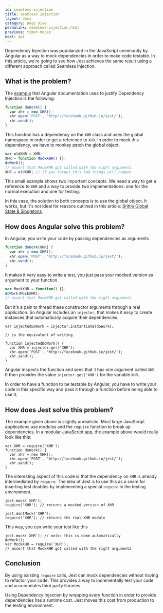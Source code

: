 ```yaml
---
id: seamless-injection
title: Seamless Injection
layout: docs
category: Deep Dive
permalink: seamless-injection.html
previous: timer-mocks
next: api
---
```


Dependency Injection was popularized in the JavaScript community by Angular as a way to mock dependencies in order to make code testable. In this article, we're going to see how Jest achieves the same result using a different approach called Seamless Injection.

What is the problem?
--------------------

The [example](https://docs.angularjs.org/guide/unit-testing#dependency-injection) that Angular documentation uses to justify Dependency Injection is the following:

```javascript
function doWork() {
  var xhr = new XHR();
  xhr.open('POST', 'http://facebook.github.io/jest/');
  xhr.send();
}
```

This function has a dependency on the `XHR` class and uses the global namespace in order to get a reference to `XHR`. In order to mock this dependency, we have to monkey patch the global object.

```javascript
var oldXHR = XHR;
XHR = function MockXHR() {};
doWork();
// assert that MockXHR got called with the right arguments
XHR = oldXHR; // if you forget this bad things will happen
```

This small example shows two important concepts. We need a way to get a reference to `XHR` and a way to provide two implementations: one for the normal execution and one for testing.

In this case, the solution to both concepts is to use the global object. It works, but it's not ideal for reasons outlined in this article: [Brittle Global State & Singletons](http://misko.hevery.com/code-reviewers-guide/flaw-brittle-global-state-singletons/).


How does Angular solve this problem?
------------------------------------

In Angular, you write your code by passing dependencies as arguments

```javascript
function doWork(XHR) {
  var xhr = new XHR();
  xhr.open('POST', 'http://facebook.github.io/jest/');
  xhr.send();
}
```

It makes it very easy to write a test, you just pass your mocked version as argument to your function

```javascript
var MockXHR = function() {};
doWork(MockXHR);
// assert that MockXHR got called with the right arguments
```

But it's a pain to thread these constructor arguments through a real application. So Angular includes an `injector`, that makes it easy to create instances that automatically acquire their dependencies.

```
var injectedDoWork = injector.instantiate(doWork);

// is the equivalent of writing

function injectedDoWork() {
  var XHR = injector.get('XHR');
  xhr.open('POST', 'http://facebook.github.io/jest/');
  xhr.send();
}
```

Angular inspects the function and sees that it has one argument called `XHR`. It then provides the value `injector.get('XHR')` for the variable `XHR`.

In order to have a function to be testable by Angular, you have to write your code in this specific way and pass it through a function before being able to use it.


How does Jest solve this problem?
---------------------------------

The example given above is slightly unrealistic. Most large JavaScript applications use modules and the `require` function to break up dependencies. In a modular JavaScript app, the example above would really look like this:

```
var XHR = require('XHR');
function doWork() {
  var xhr = new XHR();
  xhr.open('POST', 'http://facebook.github.io/jest/');
  xhr.send();
}
```

The interesting aspect of this code is that the dependency on `XHR` is already intermediated by `require`. The idea of Jest is to use this as a seam for inserting test doubles by implementing a special `require` in the testing environment.

```
jest.mock('XHR');
require('XHR'); // returns a mocked version of XHR

jest.dontMock('XHR');
require('XHR'); // returns the real XHR module
```

This way, you can write your test like this

```
jest.mock('XHR'); // note: this is done automatically
doWork();
var MockXHR = require('XHR');
// assert that MockXHR got called with the right arguments
```

Conclusion
----------

By using existing `require` calls, Jest can mock dependencies without having to refactor your code. This provides a way to incrementally test your code and accomodates third party libraries.

Using Dependency Injection by wrapping every function in order to provide dependencies has a runtime cost. Jest moves this cost from production to the testing environment.

